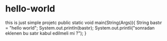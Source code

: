# hello-world
this is just simple projetc
public static void main(String(Args)){
  String bastır = "hello world";
  System.out.println(bastır);
  System.out.printli("sonradan eklenen bu satır kabul edilmeli mi ?");
}
